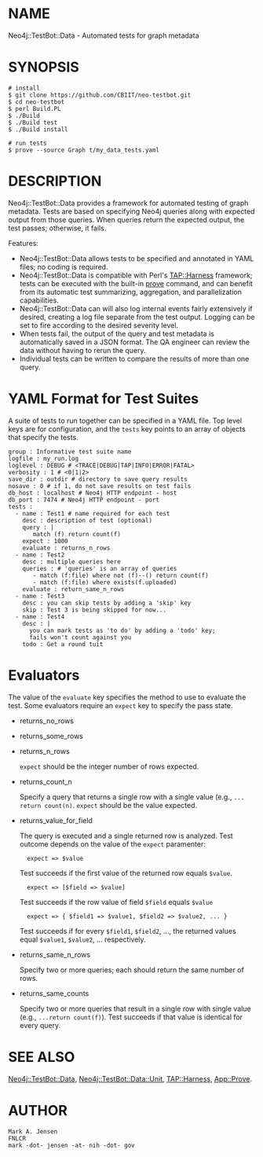 # NAME

Neo4j::TestBot::Data - Automated tests for graph metadata

# SYNOPSIS

    # install
    $ git clone https://github.com/CBIIT/neo-testbot.git
    $ cd neo-testbot
    $ perl Build.PL
    $ ./Build
    $ ./Build test
    $ ./Build install
    
    # run tests
    $ prove --source Graph t/my_data_tests.yaml

# DESCRIPTION

Neo4j::TestBot::Data provides a framework for automated testing of graph
metadata. Tests are based on specifying Neo4j queries along with
expected output from those queries. When queries return the expected
output, the test passes; otherwise, it fails.

Features:

- Neo4j::TestBot::Data allows tests to be specified and annotated in YAML files;
no coding is required.
- Neo4j::TestBot::Data is compatible with Perl's [TAP::Harness](https://metacpan.org/pod/TAP::Harness) framework; tests
can be executed with the built-in [prove](https://metacpan.org/pod/App::Prove) command, and can
benefit from its automatic test summarizing, aggregation, and
parallelization capabilities.
- Neo4j::TestBot::Data can will also log internal events fairly extensively
if desired, creating a log file separate from the test output. Logging
can be set to fire according to the desired severity level.
- When tests fail, the output of the query and test metadata is
automatically saved in a JSON format. The QA engineer can review the
data without having to rerun the query.
- Individual tests can be written to compare the results of more than
  one query.

# YAML Format for Test Suites

A suite of tests to run together can be specified in a YAML file. Top
level keys are for configuration, and the `tests` key points to an
array of objects that specify the tests.

    group : Informative test suite name
    logfile : my_run.log
    loglevel : DEBUG # <TRACE|DEBUG|TAP|INFO|ERROR|FATAL>
    verbosity : 1 # <0|1|2>
    save_dir : outdir # directory to save query results
    nosave : 0 # if 1, do not save results on test fails
    db_host : localhost # Neo4j HTTP endpoint - host
    db_port : 7474 # Neo4j HTTP endpoint - port
    tests :
      - name : Test1 # name required for each test
        desc : description of test (optional)
        query : |
           match (f) return count(f)
        expect : 1000
        evaluate : returns_n_rows
      - name : Test2
        desc : multiple queries here
        queries : # 'queries' is an array of queries
           - match (f:file) where not (f)--() return count(f)
           - match (f:file) where exists(f.uploaded)
        evaluate : return_same_n_rows
      - name : Test3
        desc : you can skip tests by adding a 'skip' key
        skip : Test 3 is being skipped for now...
      - name : Test4
        desc : |
          you can mark tests as 'to do' by adding a 'todo' key; 
          fails won't count against you
        todo : Get a round tuit

# Evaluators

The value of the `evaluate` key specifies the method to use to
evaluate the test. Some evaluators require an `expect` key to specify
the pass state.

- returns\_no\_rows
- returns\_some\_rows
- returns\_n\_rows

    `expect` should be the integer number of rows expected.

- returns\_count\_n

    Specify a query that returns a single row with a single value
(e.g., `... return count(n)`.
    `expect` should be the value expected.	

- returns\_value\_for\_field

    The query is executed and a single returned row is analyzed. Test outcome depends on the value of the `expect` paramenter:

        expect => $value

    Test succeeds if the first value of the returned row equals `$value`.

        expect => [$field => $value]

    Test succeeds if the row value of field `$field` equals `$value`

        expect => { $field1 => $value1, $field2 => $value2, ... }

    Test succeeds if for every `$field1`, `$field2`, ..., the returned values equal `$value1`, `$value2`, ... respectively.

- returns\_same\_n\_rows

    Specify two or more queries; each should return the same number of rows. 

- returns\_same\_counts

    Specify two or more queries that result in a single row with single
    value (e.g., `...return count(f)`). Test succeeds if that value is
    identical for every query.

# SEE ALSO

[Neo4j::TestBot::Data](lib/Neo4j/TestBot/README.Data.md), [Neo4j::TestBot::Data::Unit](lib/Neo4j/TestBot/Data/README.Unit.md), [TAP::Harness](https://metacpan.org/pod/TAP::Harness), [App::Prove](https://metacpan.org/pod/App::Prove).

# AUTHOR

    Mark A. Jensen
    FNLCR
    mark -dot- jensen -at- nih -dot- gov
